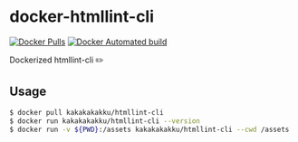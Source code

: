 # docker-htmllint-cli

[![Docker Pulls](https://img.shields.io/docker/pulls/kakakakakku/htmllint-cli.svg?style=for-the-badge)](https://hub.docker.com/r/kakakakakku/htmllint-cli/)
[![Docker Automated build](https://img.shields.io/docker/automated/kakakakakku/htmllint-cli.svg?style=for-the-badge)](https://hub.docker.com/r/kakakakakku/htmllint-cli/)

Dockerized htmllint-cli ✏️

## Usage

```sh
$ docker pull kakakakakku/htmllint-cli
$ docker run kakakakakku/htmllint-cli --version
$ docker run -v ${PWD}:/assets kakakakakku/htmllint-cli --cwd /assets
```
